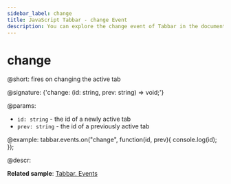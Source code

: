 ```yaml
---
sidebar_label: change
title: JavaScript Tabbar - change Event 
description: You can explore the change event of Tabbar in the documentation of the DHTMLX JavaScript UI library. Browse developer guides and API reference, try out code examples and live demos, and download a free 30-day evaluation version of DHTMLX Suite.
---
```


# change

@short: fires on changing the active tab

@signature: {'change: (id: string, prev: string) => void;'}

@params:
- `id: string` - the id of a newly active tab
- `prev: string` - the id of a previously active tab

@example:
tabbar.events.on("change", function(id, prev){
    console.log(id);
});

@descr:

**Related sample**: [Tabbar. Events](https://snippet.dhtmlx.com/dld2qo1m)

